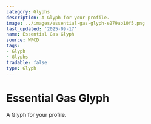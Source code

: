 ```yaml
---
category: Glyphs
description: A Glyph for your profile.
image: ../images/essential-gas-glyph-e279ab10f5.png
last_updated: '2025-09-17'
name: Essential Gas Glyph
source: WFCD
tags:
- Glyph
- Glyphs
tradable: false
type: Glyph
---
```


# Essential Gas Glyph

A Glyph for your profile.


